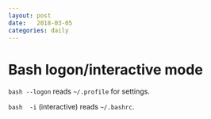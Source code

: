```yaml
---
layout: post
date:   2018-03-05
categories: daily
---
```


# Bash logon/interactive mode
`bash --logon` reads `~/.profile` for settings.

`bash  -i` (interactive) reads `~/.bashrc`.
